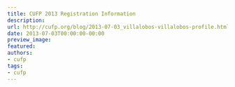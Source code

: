 ```yaml
---
title: CUFP 2013 Registration Information
description:
url: http://cufp.org/blog/2013-07-03_villalobos-villalobos-profile.html
date: 2013-07-03T00:00:00-00:00
preview_image:
featured:
authors:
- cufp
tags:
- cufp
---
```



